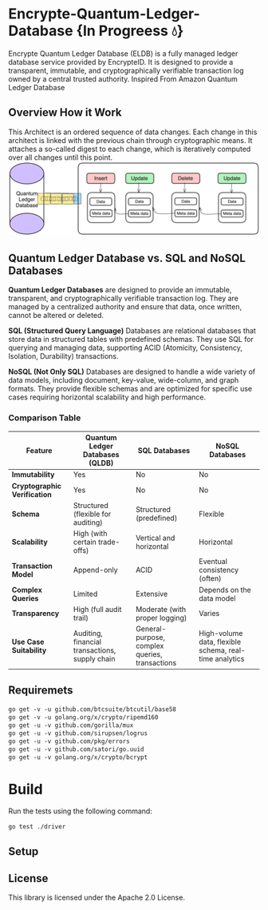 # Encrypte-Quantum-Ledger-Database {In Progreess 💧}
Encrypte Quantum Ledger Database (ELDB) is a fully managed ledger database service provided by EncrypteID. It is designed to provide a transparent, immutable, and cryptographically verifiable transaction log owned by a central trusted authority. Inspired From Amazon Quantum Ledger Database

## Overview How it Work 
This Architect is an ordered sequence of data changes. Each change in this architect is linked with the previous chain through cryptographic means. It attaches a so-called digest to each change, which is iteratively computed over all changes until this point.
![alt text](assets/image.png)

## Quantum Ledger Database vs. SQL and NoSQL Databases
**Quantum Ledger Databases** are designed to provide an immutable, transparent, and cryptographically verifiable transaction log. They are managed by a centralized authority and ensure that data, once written, cannot be altered or deleted.

**SQL (Structured Query Language)** Databases are relational databases that store data in structured tables with predefined schemas. They use SQL for querying and managing data, supporting ACID (Atomicity, Consistency, Isolation, Durability) transactions.

**NoSQL (Not Only SQL)** Databases are designed to handle a wide variety of data models, including document, key-value, wide-column, and graph formats. They provide flexible schemas and are optimized for specific use cases requiring horizontal scalability and high performance.

### Comparison Table

| Feature                    | Quantum Ledger Databases (QLDB) | SQL Databases                | NoSQL Databases              |
|----------------------------|---------------------------------|------------------------------|------------------------------|
| **Immutability**           | Yes                             | No                           | No                           |
| **Cryptographic Verification** | Yes                             | No                           | No                           |
| **Schema**                 | Structured (flexible for auditing) | Structured (predefined)     | Flexible                     |
| **Scalability**            | High (with certain trade-offs)  | Vertical and horizontal      | Horizontal                   |
| **Transaction Model**      | Append-only                     | ACID                         | Eventual consistency (often) |
| **Complex Queries**        | Limited                         | Extensive                    | Depends on the data model    |
| **Transparency**           | High (full audit trail)         | Moderate (with proper logging) | Varies                       |
| **Use Case Suitability**   | Auditing, financial transactions, supply chain | General-purpose, complex queries, transactions | High-volume data, flexible schema, real-time analytics |


## Requiremets
```
go get -v -u github.com/btcsuite/btcutil/base58
go get -v -u golang.org/x/crypto/ripemd160
go get -u -v github.com/gorilla/mux
go get -u -v github.com/sirupsen/logrus
go get -u -v github.com/pkg/errors
go get -u -v github.com/satori/go.uuid
go get -u -v golang.org/x/crypto/bcrypt
```

# Build

Run the tests using the following command:
```
go test ./driver
```

## Setup

## License
This library is licensed under the Apache 2.0 License.

